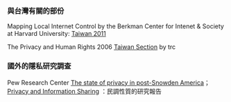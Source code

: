 
### 與台灣有關的部份

Mapping Local Internet Control by the Berkman Center for Intenet & Society at Harvard University: [Taiwan 2011](http://cyber.harvard.edu/netmaps/geo_map_home.php?cc=TW)

The Privacy and Human Rights 2006 [Taiwan Section](https://www.amazon.com/gp/product/B01LW3QM31/ref=as_li_tl?ie=UTF8&tag=epicorg-20&camp=1789&creative=9325&linkCode=as2&creativeASIN=B01LW3QM31&linkId=cb701c2c7f5f57320ae7db3ee92aa2bc) by trc

### 國外的隱私研究調查
Pew Research Center [The state of privacy in post-Snowden America](http://www.pewresearch.org/fact-tank/2016/09/21/the-state-of-privacy-in-america/)； [Privacy and Information Sharing](http://www.pewinternet.org/2016/01/14/privacy-and-information-sharing/) ：民調性質的研究報告

